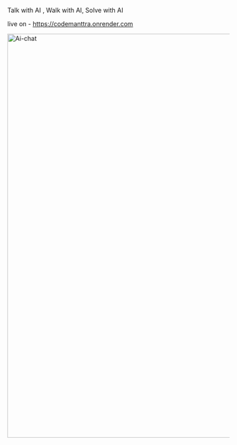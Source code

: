 Talk with AI , Walk with AI, Solve with AI

live on - https://codemanttra.onrender.com

<img width="1916" height="915" alt="Ai-chat" src="https://github.com/user-attachments/assets/c47b70e1-8a6b-4109-840d-d4d08d8196b0" />
